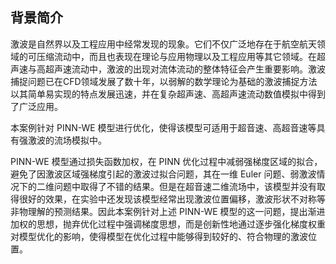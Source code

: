 ## 背景简介
激波是自然界以及工程应用中经常发现的现象。它们不仅广泛地存在于航空航天领域的可压缩流动中，而且也表现在理论与应用物理以及工程应用等其它领域。在超声速与高超声速流动中，激波的出现对流体流动的整体特征会产生重要影响。激波捕捉问题已在CFD领域发展了数十年，以弱解的数学理论为基础的激波捕捉方法以其简单易实现的特点发展迅速，并在复杂超声速、高超声速流动数值模拟中得到了广泛应用。

本案例针对 PINN-WE 模型进行优化，使得该模型可适用于超音速、高超音速等具有强激波的流场模拟中。

PINN-WE 模型通过损失函数加权，在 PINN 优化过程中减弱强梯度区域的拟合，避免了因激波区域强梯度引起的激波过拟合问题，其在一维 Euler 问题、弱激波情况下的二维问题中取得了不错的结果。但是在超音速二维流场中，该模型并没有取得很好的效果，在实验中还发现该模型经常出现激波位置偏移，激波形状不对称等非物理解的预测结果。因此本案例针对上述 PINN-WE 模型的这一问题，提出渐进加权的思想，抛弃优化过程中强调梯度思想，而是创新性地通过逐步强化梯度权重对模型优化的影响，使得模型在优化过程中能够得到较好的、符合物理的激波位置。
